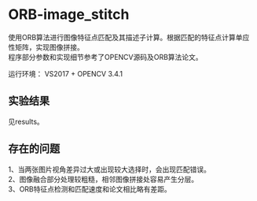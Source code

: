 # ORB-image_stitch
使用ORB算法进行图像特征点匹配及其描述子计算。根据匹配的特征点计算单应性矩阵，实现图像拼接。  
程序部分参数和实现细节参考了OPENCV源码及ORB算法论文。  

运行环境： VS2017 + OPENCV 3.4.1
## 实验结果
见results。

## 存在的问题
1、当两张图片视角差异过大或出现较大选择时，会出现匹配错误。  
2、图像融合部分处理较粗糙，相邻图像拼接处容易产生分层。  
3、ORB特征点检测和匹配速度和论文相比略有差距。
